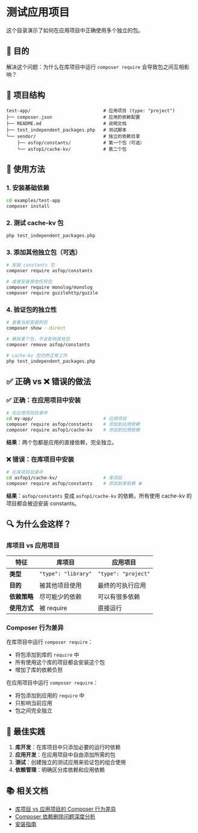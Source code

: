 # 测试应用项目

这个目录演示了如何在应用项目中正确使用多个独立的包。

## 🎯 目的

解决这个问题：为什么在库项目中运行 `composer require` 会导致包之间互相影响？

## 📁 项目结构

```
test-app/                           # 应用项目 (type: "project")
├── composer.json                   # 应用的依赖配置
├── README.md                       # 说明文档
├── test_independent_packages.php   # 测试脚本
└── vendor/                         # 独立的依赖目录
    ├── asfop/constants/            # 第一个包（可选）
    └── asfop1/cache-kv/            # 第二个包
```

## 🚀 使用方法

### 1. 安装基础依赖

```bash
cd examples/test-app
composer install
```

### 2. 测试 cache-kv 包

```bash
php test_independent_packages.php
```

### 3. 添加其他独立包（可选）

```bash
# 安装 constants 包
composer require asfop/constants

# 或者安装其他任何包
composer require monolog/monolog
composer require guzzlehttp/guzzle
```

### 4. 验证包的独立性

```bash
# 查看当前安装的包
composer show --direct

# 移除某个包，不会影响其他包
composer remove asfop/constants

# cache-kv 包仍然正常工作
php test_independent_packages.php
```

## ✅ 正确 vs ❌ 错误的做法

### ✅ 正确：在应用项目中安装

```bash
# 在应用项目目录中
cd my-app/                          # 应用项目
composer require asfop/constants    # 添加到应用依赖
composer require asfop1/cache-kv    # 添加到应用依赖
```

**结果**：两个包都是应用的直接依赖，完全独立。

### ❌ 错误：在库项目中安装

```bash
# 在库项目目录中
cd asfop1/cache-kv/                 # 库项目
composer require asfop/constants    # 添加到库依赖 ❌
```

**结果**：`asfop/constants` 变成 `asfop1/cache-kv` 的依赖，所有使用 cache-kv 的项目都会被迫安装 constants。

## 🔍 为什么会这样？

### 库项目 vs 应用项目

| 特征 | 库项目 | 应用项目 |
|------|--------|----------|
| **类型** | `"type": "library"` | `"type": "project"` |
| **目的** | 被其他项目使用 | 最终的可执行应用 |
| **依赖策略** | 尽可能少的依赖 | 可以有很多依赖 |
| **使用方式** | 被 require | 直接运行 |

### Composer 行为差异

在库项目中运行 `composer require`：
- 将包添加到库的 `require` 中
- 所有使用这个库的项目都会安装这个包
- 增加了库的依赖负担

在应用项目中运行 `composer require`：
- 将包添加到应用的 `require` 中
- 只影响当前应用
- 包之间完全独立

## 🎯 最佳实践

1. **库开发**：在库项目中只添加必要的运行时依赖
2. **应用开发**：在应用项目中自由添加所需的包
3. **测试**：创建独立的测试应用来验证包的组合使用
4. **依赖管理**：明确区分库依赖和应用依赖

## 📚 相关文档

- [库项目 vs 应用项目的 Composer 行为差异](../docs/LIBRARY_VS_APPLICATION_COMPOSER.md)
- [Composer 依赖删除问题深度分析](../docs/COMPOSER_DEPENDENCY_ANALYSIS.md)
- [安装指南](../docs/INSTALLATION.md)
